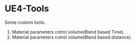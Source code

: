 # UE4-Tools

Some custom tools.

1. Material parameters cotrol volume(Blend based Time).
2. Material parameters cotrol volume(Blend based distance).
